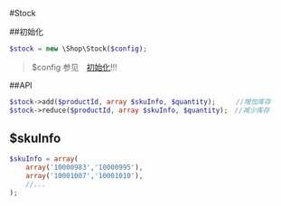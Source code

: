 #Stock

##初始化

```php
$stock = new \Shop\Stock($config);
```
> $config 参见　[初始化](init.md)!!!

##API

```php
$stock->add($productId, array $skuInfo, $quantity);     //增加库存
$stock->reduce($productId, array $skuInfo, $quantity);　//减少库存
```
## $skuInfo

```php
$skuInfo = array(
    array('10000983','10000995'),
    array('10001007','10001010'),
    //...
);
```